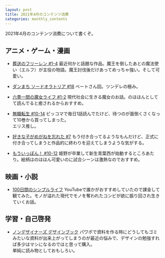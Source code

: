 ```yaml
---
layout: post
title: 2021年4月のコンテンツ消費
categories: monthly_contents
---
```


2021年4月のコンテンツ消費について書くぞ。

## アニメ・ゲーム・漫画
- [葬送のフリーレン #1-4](https://amzn.to/3st865p)
最近何かと話題な作品。魔王を倒したあとの魔法使い（エルフ）が主役の物語。魔王討伐後だけあってめっちゃ強い。そして可愛い。

- [ダンまち ソードオラトリア #18](https://amzn.to/3v0bvud)
ベートさん回。ツンデレの極み。

- [六畳一間の魔女ライフ #1-2](https://amzn.to/2RnvvbG)
現代社会に生きる魔女のお話。のほほんとしてて読んでると癒されるからおすすめ。

- [無職転生 #10-14](https://amzn.to/3eSTiIL)
ピッコマで毎日1話読んでたけど、待つのが面倒くさくなって10巻から買ってしまった。  
エリス推し。

- [好きな子がめがねを忘れた #7](https://amzn.to/2RohB9d)
もう付き合ってるようなもんだけど、正式に付き合ってしまうと作品的に終わりを迎えてしまうような気がする。

- [もういっぽん！ #10-12](https://amzn.to/3h2ISc0)
姫野が卒業して新生青葉西が始動するところあたり。絵柄はのほほん可愛いのに試合シーンは激熱なのでおすすめ。

## 映画・小説

- [100日間のシンプルライフ](https://www.video.unext.jp/title/SID0052953)
YouTubeで誰かがおすすめしていたので課金して観てみた。モノが溢れた現代でモノを奪われたコンビが欲に振り回され生きていくお話。  

## 学習・自己啓発
- [ノンデザイナーズ デザインブック](https://amzn.to/3n0cAj4)
パワポで資料を作る時にどうしてもゴミみたいな資料が出来上がってしまうのが最近の悩みで、デザインの勉強すれば多少はマシになるのではと思って購入。  
単純に読み物としておもしろい。
